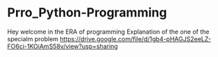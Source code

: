# Prro_Python-Programming
Hey welcome in the ERA of programming
 Explanation of the one of the specialm problem https://drive.google.com/file/d/1gb4-pHAGJS2eeLZ-FO6ci-1KOiAmS58v/view?usp=sharing
